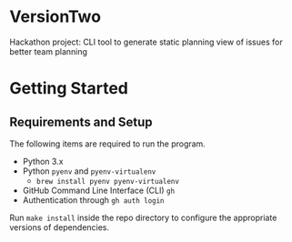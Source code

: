 # VersionTwo
Hackathon project: CLI tool to generate static planning view of issues for better team planning

# Getting Started
## Requirements and Setup
The following items are required to run the program.
- Python 3.x
- Python `pyenv` and `pyenv-virtualenv`
  -  `brew install pyenv pyenv-virtualenv`
- GitHub Command Line Interface (CLI) `gh`
- Authentication through `gh auth login`

Run `make install` inside the repo directory to configure the appropriate versions of dependencies.
